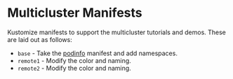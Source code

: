 # Multicluster Manifests

Kustomize manifests to support the multicluster tutorials and demos. These are
laid out as follows:

- `base` - Take the
  [podinfo](https://github.com/stefanprodan/podinfo/tree/master/kustomize)
  manifest and add namespaces.
- `remote1` - Modify the color and naming.
- `remote2` - Modify the color and naming.
